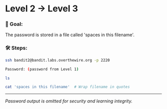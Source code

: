 # Level 2 → Level 3

### 🎯 Goal:
The password is stored in a file called 'spaces in this filename'.

### 🛠️ Steps:
```bash
ssh bandit2@bandit.labs.overthewire.org -p 2220
```
```bash
Password: (password from Level 1)
```
```bash
ls
```
```bash
cat 'spaces in this filename'  # Wrap filename in quotes
```

---
_Password output is omitted for security and learning integrity._
